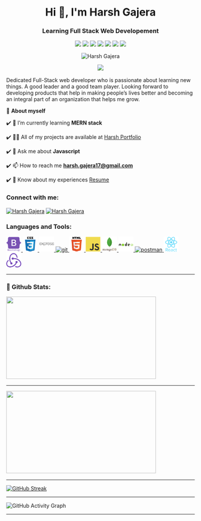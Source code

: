<h1 align="center">Hi 👋, I'm Harsh Gajera</h1>
<h3 align="center">Learning Full Stack Web Developement</h3>

<p align= "center">
<img src="https://img.shields.io/badge/Html-HTML-brown"/>
  <img src="https://img.shields.io/badge/Css-CSS-white"/>
<img src="https://img.shields.io/badge/JS-Javascript-red"/>
<img src="https://img.shields.io/badge/React-React-blue"/>
<img src="https://img.shields.io/badge/Node-node-green"/>
<img src="https://img.shields.io/badge/express-Express-blueviolet"/>
<img src="https://img.shields.io/badge/Mongodb-mongodb-brightgreen"/>
</p>


<p align="center"> <img src="https://komarev.com/ghpvc/?username=Harsh-R-16&label=Profile%20views&color=0e75b6&style=flat" alt="Harsh Gajera
  " /> </p>

 <p align="center"><img src="https://camo.githubusercontent.com/992babdffd8c74a1502de375fbdf7e4d54773242/68747470733a2f2f6d656469612e67697068792e636f6d2f6d656469612f53576f536b4e36447854737a71494b4571762f67697068792e676966"  style="max-width:100%;"/>
</p>

<p>Dedicated Full-Stack web developer who is passionate about learning new things.
A good leader and a good team player. Looking forward to developing products
that help in making people’s lives better and becoming an integral part of an
organization that helps me grow.</p>

🌱 **About myself**<br>

✔️ 🌱 I’m currently learning **MERN stack**

✔️ 👨‍💻 All of my projects are available at [Harsh Portfolio](https://github.com/Harsh-R-16)

✔️ 💬 Ask me about **Javascript**

✔️ 📫 How to reach me **harsh.gajera17@gmail.com**

✔️ 📄 Know about my experiences [Resume ](https://github.com/Harsh-R-16)

<h3 align="left">Connect with me:</h3>

<p align="left">
<a href="https://www.linkedin.com/in/harsh-r-331b84216" target="_blank"><img align="center" src="https://raw.githubusercontent.com/rahuldkjain/github-profile-readme-generator/master/src/images/icons/Social/linked-in-alt.svg" alt="Harsh Gajera" height="30" width="40" /></a>
<a href="https://twitter.com/HarshG34406258" target="_blank" ><img align="center" src="https://www.svgrepo.com/show/20626/twitter.svg" alt="Harsh Gajera" height="30" width="40" /></a>
</p>

<h3 align="left">Languages and Tools:</h3>

<p align="left"> <a href="https://getbootstrap.com" target="_blank"> <img src="https://raw.githubusercontent.com/devicons/devicon/master/icons/bootstrap/bootstrap-plain-wordmark.svg" alt="bootstrap" width="40" height="40"/> </a> <a href="https://www.w3schools.com/css/" target="_blank"> <img src="https://raw.githubusercontent.com/devicons/devicon/master/icons/css3/css3-original-wordmark.svg" alt="css3" width="40" height="40"/> </a> <a href="https://expressjs.com" target="_blank"> <img src="https://raw.githubusercontent.com/devicons/devicon/master/icons/express/express-original-wordmark.svg" alt="express" width="40" height="40"/> </a> <a href="https://git-scm.com/" target="_blank"> <img src="https://www.vectorlogo.zone/logos/git-scm/git-scm-icon.svg" alt="git" width="40" height="40"/> </a> <a href="https://www.w3.org/html/" target="_blank"> <img src="https://raw.githubusercontent.com/devicons/devicon/master/icons/html5/html5-original-wordmark.svg" alt="html5" width="40" height="40"/> </a> <a href="https://developer.mozilla.org/en-US/docs/Web/JavaScript" target="_blank"> <img src="https://raw.githubusercontent.com/devicons/devicon/master/icons/javascript/javascript-original.svg" alt="javascript" width="40" height="40"/> </a>  <a href="https://www.mongodb.com/" target="_blank"> <img src="https://raw.githubusercontent.com/devicons/devicon/master/icons/mongodb/mongodb-original-wordmark.svg" alt="mongodb" width="40" height="40"/> </a> <a href="https://nodejs.org" target="_blank"> <img src="https://raw.githubusercontent.com/devicons/devicon/master/icons/nodejs/nodejs-original-wordmark.svg" alt="nodejs" width="40" height="40"/> </a> <a href="https://postman.com" target="_blank"> <img src="https://www.vectorlogo.zone/logos/getpostman/getpostman-icon.svg" alt="postman" width="40" height="40"/> </a> <a href="https://reactjs.org/" target="_blank"> <img src="https://raw.githubusercontent.com/devicons/devicon/master/icons/react/react-original-wordmark.svg" alt="react" width="40" height="40"/> </a> <a href="https://redux.js.org" target="_blank"> <img src="https://raw.githubusercontent.com/devicons/devicon/master/icons/redux/redux-original.svg" alt="redux" width="40" height="40"/> </a> </p>

<hr>
<h3 align="left">📶 Github Stats:</h3>
<p align="left"> 
        <img height= "220px" width ="400px" src="https://github-readme-stats.vercel.app/api?username=Harsh-R-16&theme=react&show_icons=true&include_all_commits=true" />

  <hr>
       <img height= "220px" width ="400px" src="https://github-readme-stats.vercel.app/api/top-langs/?username=Harsh-R-16&theme=react&layout=compact" />
</p>
<hr>

<!--  CONTRIBUTION AND STREAK BLOCK -->
 [![GitHub Streak](https://github-readme-streak-stats.herokuapp.com/?user=Harsh-R-16&currStreakNum=2FD3EB&fire=pink&sideLabels=F00&theme=nightowl)](https://git.io/streak-stats)       
         
<hr>

 ![GitHub Activity Graph](https://activity-graph.herokuapp.com/graph?username=Harsh-R-16)

<hr>


